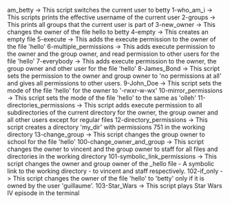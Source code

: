 am_betty -> This script switches the current user to betty
1-who_am_i -> This scripts prints the effective username of the current user
2-groups -> This prints all groups that the current user is part of
3-new_owner ->	This changes the owner of the file hello to betty
4-empty -> This creates an empty file
5-execute -> This adds the execute permission to the owner of the file 'hello'
6-multiple_permissions -> This adds execute permission to the owner and the group owner, and read permission to other users for the file 'hello'
7-everybody -> This adds execute permission to the owner, the group owner and other user for the file 'hello'
8-James_Bond -> This script sets the permission to the owner and group owner to 'no permissions at all' and gives all permissions to other users.
9-John_Doe -> This script sets the mode of the file 'hello' for the owner to '-rwxr-w-wx'
10-mirror_permissions -> This script sets the mode of the file 'hello' to the same as 'olleh'
11-directories_permissions -> This script adds execute permission to all subdirectories of the current directory for the owner, the group owner and all other users except for regular files
12-directory_permissions -> This script creates a directory 'my_dir' with permissions 751 in the working directory
13-change_group -> This script changes the group owner to school for the file 'hello'
100-change_owner_and_group -> This script changes the owner to vincent and the group owner to staff for all files and directories in the working directory
101-symbolic_link_permissions -> This script changes the owner and group owner of the _hello file - A symbolic link to the working directory - to vincent and staff respectively.
102-if_only -> This script changes the owner of the file 'hello' to 'betty' only if it is owned by the user 'guillaume'.
103-Star_Wars -> This script plays Star Wars IV episode in the terminal
